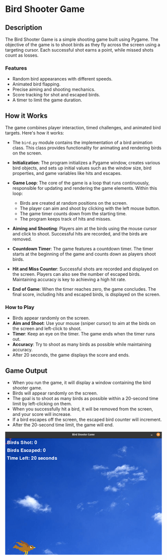 # Bird Shooter Game

## Description

The Bird Shooter Game is a simple shooting game built using Pygame. The objective of the game is to shoot birds as they fly across the screen using a targeting cursor. Each successful shot earns a point, while missed shots count as losses.

### Features

- Random bird appearances with different speeds.
- Animated bird flapping.
- Precise aiming and shooting mechanics.
- Score tracking for shot and escaped birds.
- A timer to limit the game duration.


## How it Works

The game combines player interaction, timed challenges, and animated bird targets. Here's how it works:

- The `bird.py` module contains the implementation of a bird animation class. This class provides functionality for animating and rendering birds on the screen.

- **Initialization**: The program initializes a Pygame window, creates various bird objects, and sets up initial values such as the window size, bird properties, and game variables like hits and escapes.

- **Game Loop**: The core of the game is a loop that runs continuously, responsible for updating and rendering the game elements. Within this loop:
   - Birds are created at random positions on the screen.
   - The player can aim and shoot by clicking with the left mouse button.
   - The game timer counts down from the starting time.
   - The program keeps track of hits and misses.

- **Aiming and Shooting**: Players aim at the birds using the mouse cursor and click to shoot. Successful hits are recorded, and the birds are removed.

- **Countdown Timer**: The game features a countdown timer. The timer starts at the beginning of the game and counts down as players shoot birds.

- **Hit and Miss Counter**: Successful shots are recorded and displayed on the screen. Players can also see the number of escaped birds. Maintaining accuracy is key to achieving a high hit rate.

- **End of Game**: When the timer reaches zero, the game concludes. The final score, including hits and escaped birds, is displayed on the screen. 


### How to Play

- Birds appear randomly on the screen.
- **Aim and Shoot**: Use your mouse (sniper cursor) to aim at the birds on the screen and left-click to shoot.
- **Timer**: Keep an eye on the timer. The game ends when the timer runs out.
- **Accuracy**: Try to shoot as many birds as possible while maintaining accuracy.
- After 20 seconds, the game displays the score and ends.

## Game Output

- When you run the game, it will display a window containing the bird shooter game.
- Birds will appear randomly on the screen.
- The goal is to shoot as many birds as possible within a 20-second time limit by left-clicking on them.
- When you successfully hit a bird, it will be removed from the screen, and your score will increase.
- If a bird escapes off the screen, the escaped bird counter will increment.
- After the 20-second time limit, the game will end.

![Bird Shooter Animation](output/bird-output.gif)